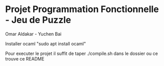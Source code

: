 Projet Programmation Fonctionnelle - Jeu de Puzzle
=================================

Omar Aldakar - Yuchen Bai

Installer ocaml "sudo apt install ocaml"

Pour executer le projet il suffit de taper ./compile.sh dans le dossier ou ce trouve ce README
